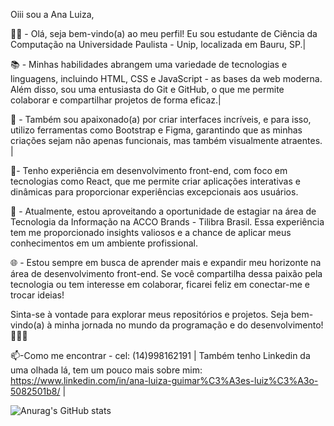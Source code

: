 Oiii sou a Ana Luiza,

👩‍💻 - Olá, seja bem-vindo(a) ao meu perfil! Eu sou estudante de Ciência da Computação na Universidade Paulista - Unip, localizada em Bauru, SP.|

📚 - Minhas habilidades abrangem uma variedade de tecnologias e linguagens, incluindo HTML, CSS e JavaScript - as bases da web moderna. Além disso, sou uma entusiasta do Git e GitHub, o que me permite colaborar e compartilhar projetos de forma eficaz.|

🚀 - Também sou apaixonado(a) por criar interfaces incríveis, e para isso, utilizo ferramentas como Bootstrap e Figma, garantindo que as minhas criações sejam não apenas funcionais, mas também visualmente atraentes. |

🌟- Tenho experiência em desenvolvimento front-end, com foco em tecnologias como React, que me permite criar aplicações interativas e dinâmicas para proporcionar experiências excepcionais aos usuários.

💼 - Atualmente, estou aproveitando a oportunidade de estagiar na área de Tecnologia da Informação na ACCO Brands - Tilibra Brasil. Essa experiência tem me proporcionado insights valiosos e a chance de aplicar meus conhecimentos em um ambiente profissional.

🌐 - Estou sempre em busca de aprender mais e expandir meu horizonte na área de desenvolvimento front-end. Se você compartilha dessa paixão pela tecnologia ou tem interesse em colaborar, ficarei feliz em conectar-me e trocar ideias!

Sinta-se à vontade para explorar meus repositórios e projetos. Seja bem-vindo(a) à minha jornada no mundo da programação e do desenvolvimento! 🎉👩‍💻


📫-Como me encontrar - cel: (14)998162191 |
Também tenho Linkedin da uma olhada lá, tem um pouco mais sobre mim: https://www.linkedin.com/in/ana-luiza-guimar%C3%A3es-luiz%C3%A3o-5082501b8/ |




![Anurag's GitHub stats](https://github-readme-stats.vercel.app/api?username=analuiza2102&show_icons=true&theme=dracula)


  
